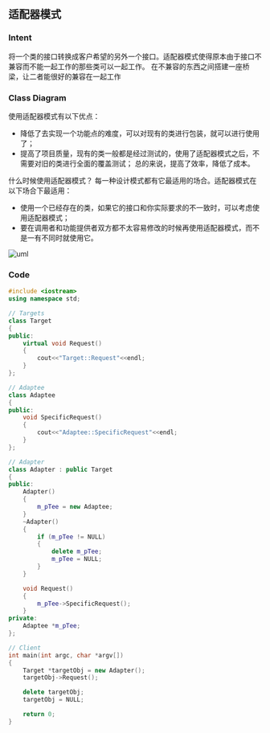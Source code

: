 ## 适配器模式

### Intent
将一个类的接口转换成客户希望的另外一个接口。适配器模式使得原本由于接口不兼容而不能一起工作的那些类可以一起工作。 在不兼容的东西之间搭建一座桥梁，让二者能很好的兼容在一起工作

### Class Diagram
使用适配器模式有以下优点：
-  降低了去实现一个功能点的难度，可以对现有的类进行包装，就可以进行使用了；
-  提高了项目质量，现有的类一般都是经过测试的，使用了适配器模式之后，不需要对旧的类进行全面的覆盖测试；
总的来说，提高了效率，降低了成本。
 
什么时候使用适配器模式？
每一种设计模式都有它最适用的场合。适配器模式在以下场合下最适用：
- 使用一个已经存在的类，如果它的接口和你实际要求的不一致时，可以考虑使用适配器模式；
- 要在调用者和功能提供者双方都不太容易修改的时候再使用适配器模式，而不是一有不同时就使用它。

![uml](https://pics4.baidu.com/feed/dc54564e9258d109a815f12ba8d768ba6e814dcd.png?token=4f9f28f45709b70df95978a370c620d7&s=01346D329B715C0942E141DB0300D0B1)


### Code
``` cpp
#include <iostream>
using namespace std;

// Targets
class Target
{
public:
    virtual void Request()
    {
        cout<<"Target::Request"<<endl;
    }
};

// Adaptee
class Adaptee
{
public:
    void SpecificRequest()
    {
        cout<<"Adaptee::SpecificRequest"<<endl;
    }
};

// Adapter
class Adapter : public Target
{
public:
    Adapter()
    {
        m_pTee = new Adaptee;
    }
    ~Adapter()
    {
        if (m_pTee != NULL)
        {
            delete m_pTee;
            m_pTee = NULL;
        }
    }

    void Request() 
    {
        m_pTee->SpecificRequest();
    }
private:
    Adaptee *m_pTee;
};

// Client
int main(int argc, char *argv[])
{
    Target *targetObj = new Adapter();
    targetObj->Request();

    delete targetObj;
    targetObj = NULL;

    return 0;
}

```
